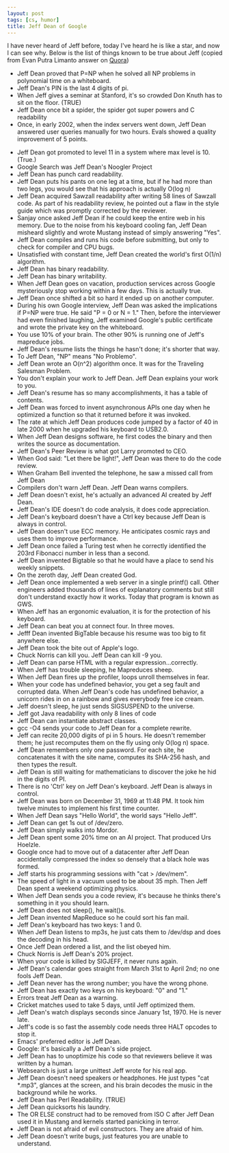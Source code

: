 ```yaml
---
layout: post
tags: [cs, humor]
title: Jeff Dean of Google
---
```

I have never heard of Jeff before, today I've heard he is like a star, and now I can see why. Below is the list of things known to be true about Jeff (copied from Evan Putra Limanto answer on [Quora](https://www.quora.com/What-are-all-the-Jeff-Dean-facts))

* Jeff Dean proved that P=NP when he solved all NP problems in polynomial time on a whiteboard.
* Jeff Dean's PIN is the last 4 digits of pi.
* When Jeff gives a seminar at Stanford, it's so crowded Don Knuth has to sit on the floor. (TRUE)
* Jeff Dean once bit a spider, the spider got super powers and C readability
* Once, in early 2002, when the index servers went down, Jeff Dean answered user queries manually for two hours. Evals showed a quality improvement of 5 points.

<!--cut-->
* Jeff Dean got promoted to level 11 in a system where max level is 10. (True.)
* Google Search was Jeff Dean's Noogler Project
* Jeff Dean has punch card readability.
* Jeff Dean puts his pants on one leg at a time, but if he had more than two legs, you would see that his approach is actually O(log n)
* Jeff Dean acquired Sawzall readability after writing 58 lines of Sawzall code. As part of his readability review, he pointed out a flaw in the style guide which was promptly corrected by the reviewer.
* Sanjay once asked Jeff Dean if he could keep the entire web in his memory. Due to the noise from his keyboard cooling fan, Jeff Dean misheard slightly and wrote Mustang instead of simply answering "Yes".
* Jeff Dean compiles and runs his code before submitting, but only to check for compiler and CPU bugs.
* Unsatisfied with constant time, Jeff Dean created the world's first O(1/n) algorithm.
* Jeff Dean has binary readability.
* Jeff Dean has binary writability.
* When Jeff Dean goes on vacation, production services across Google mysteriously stop working within a few days. This is actually true.
* Jeff Dean once shifted a bit so hard it ended up on another computer.
* During his own Google interview, Jeff Dean was asked the implications if P=NP were true. He said "P = 0 or N = 1." Then, before the interviewer had even finished laughing, Jeff examined Google's public certificate and wrote the private key on the whiteboard.
* You use 10% of your brain. The other 90% is running one of Jeff's mapreduce jobs.
* Jeff Dean's resume lists the things he hasn't done; it's shorter that way.
* To Jeff Dean, "NP" means "No Problemo".
* Jeff Dean wrote an O(n^2) algorithm once. It was for the Traveling Salesman Problem.
* You don't explain your work to Jeff Dean. Jeff Dean explains your work to you.
* Jeff Dean's resume has so many accomplishments, it has a table of contents.
* Jeff Dean was forced to invent asynchronous APIs one day when he optimized a function so that it returned before it was invoked.
* The rate at which Jeff Dean produces code jumped by a factor of 40 in late 2000 when he upgraded his keyboard to USB2.0.
* When Jeff Dean designs software, he first codes the binary and then writes the source as documentation.
* Jeff Dean's Peer Review is what got Larry promoted to CEO.
* When God said: "Let there be light!", Jeff Dean was there to do the code review.
* When Graham Bell invented the telephone, he saw a missed call from Jeff Dean
* Compilers don't warn Jeff Dean. Jeff Dean warns compilers.
* Jeff Dean doesn't exist, he's actually an advanced AI created by Jeff Dean.
* Jeff Dean's IDE doesn't do code analysis, it does code appreciation.
* Jeff Dean's keyboard doesn't have a Ctrl key because Jeff Dean is always in control.
* Jeff Dean doesn't use ECC memory. He anticipates cosmic rays and uses them to improve performance.
* Jeff Dean once failed a Turing test when he correctly identified the 203rd Fibonacci number in less than a second.
* Jeff Dean invented Bigtable so that he would have a place to send his weekly snippets.
* On the zeroth day, Jeff Dean created God.
* Jeff Dean once implemented a web server in a single printf() call. Other engineers added thousands of lines of explanatory comments but still don't understand exactly how it works. Today that program is known as GWS.
* When Jeff has an ergonomic evaluation, it is for the protection of his keyboard.
* Jeff Dean can beat you at connect four. In three moves.
* Jefff Dean invented BigTable because his resume was too big to fit anywhere else.
* Jeff Dean took the bite out of Apple's logo.
* Chuck Norris can kill you. Jeff Dean can kill -9 you.
* Jeff Dean can parse HTML with a regular expression...correctly.
* When Jeff has trouble sleeping, he Mapreduces sheep.
* When Jeff Dean fires up the profiler, loops unroll themselves in fear.
* When your code has undefined behavior, you get a seg fault and corrupted data. When Jeff Dean's code has undefined behavior, a unicorn rides in on a rainbow and gives everybody free ice cream.
* Jeff doesn't sleep, he just sends SIGSUSPEND to the universe.
* Jeff got Java readability with only 8 lines of code
* Jeff Dean can instantiate abstract classes.
* gcc -O4 sends your code to Jeff Dean for a complete rewrite.
* Jeff can recite 20,000 digits of pi in 5 hours. He doesn't remember them; he just recomputes them on the fly using only O(log n) space.
* Jeff Dean remembers only one password. For each site, he concatenates it with the site name, computes its SHA-256 hash, and then types the result.
* Jeff Dean is still waiting for mathematicians to discover the joke he hid in the digits of PI.
* There is no 'Ctrl' key on Jeff Dean's keyboard. Jeff Dean is always in control.
* Jeff Dean was born on December 31, 1969 at 11:48 PM. It took him twelve minutes to implement his first time counter.
* When Jeff Dean says "Hello World", the world says "Hello Jeff".
* Jeff Dean can get 1s out of /dev/zero.
* Jeff Dean simply walks into Mordor.
* Jeff Dean spent some 20% time on an AI project. That produced Urs Hoelzle.
* Google once had to move out of a datacenter after Jeff Dean accidentally compressed the index so densely that a black hole was formed.
* Jeff starts his programming sessions with "cat > /dev/mem".
* The speed of light in a vacuum used to be about 35 mph. Then Jeff Dean spent a weekend optimizing physics.
* When Jeff Dean sends you a code review, it's because he thinks there's something in it you should learn.
* Jeff Dean does not sleep(), he wait()s.
* Jeff Dean invented MapReduce so he could sort his fan mail.
* Jeff Dean's keyboard has two keys: 1 and 0.
* When Jeff Dean listens to mp3s, he just cats them to /dev/dsp and does the decoding in his head.
* Once Jeff Dean ordered a list, and the list obeyed him.
* Chuck Norris is Jeff Dean's 20% project.
* When your code is killed by SIGJEFF, it never runs again.
* Jeff Dean's calendar goes straight from March 31st to April 2nd; no one fools Jeff Dean.
* Jeff Dean never has the wrong number; you have the wrong phone.
* Jeff Dean has exactly two keys on his keyboard: "0" and "1."
* Errors treat Jeff Dean as a warning.
* Cricket matches used to take 5 days, until Jeff optimized them.
* Jeff Dean's watch displays seconds since January 1st, 1970. He is never late.
* Jeff's code is so fast the assembly code needs three HALT opcodes to stop it.
* Emacs' preferred editor is Jeff Dean.
* Google: it's basically a Jeff Dean's side project.
* Jeff Dean has to unoptimize his code so that reviewers believe it was written by a human.
* Websearch is just a large unittest Jeff wrote for his real app.
* Jeff Dean doesn't need speakers or headphones. He just types "cat *.mp3", glances at the screen, and his brain decodes the music in the background while he works.
* Jeff Dean has Perl Readability. (TRUE)
* Jeff Dean quicksorts his laundry.
* The OR ELSE construct had to be removed from ISO C after Jeff Dean used it in Mustang and kernels started panicking in terror.
* Jeff Dean is not afraid of evil constructors. They are afraid of him.
* Jeff Dean doesn't write bugs, just features you are unable to understand.
